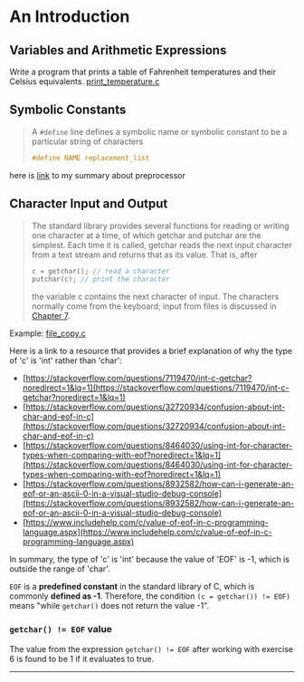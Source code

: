# An Introduction

## Variables and Arithmetic Expressions

Write a program that prints a table of Fahrenheit temperatures and their Celsius equivalents. [print_temperature.c](/01/examples/print_temperature.c)

## Symbolic Constants

> A `#define` line defines a symbolic name or symbolic constant to be a particular string of characters
>
> ```c
> #define NAME replacement_list
> ```

here is [link](https://github.com/zqwirp/c-exercises/blob/main/preprocessor.md#preprocessor) to my summary about preprocessor

## Character Input and Output

> The standard library provides several functions for reading or writing one character at a time, of which getchar and putchar are the simplest. Each time it is called, getchar reads the next input character from a text stream and returns that as its value. That is, after
>
> ```c
> c = getchar(); // read a character
> putchar(c); // print the character
> ```
>
> the variable c contains the next character of input. The characters normally come from the keyboard; input from files is discussed in [Chapter 7](https://kremlin.cc/k&r.pdf).

Example: [file_copy.c](/01/examples/file_copy.c)

Here is a link to a resource that provides a brief explanation of why the type of 'c' is 'int' rather than 'char':

- [https://stackoverflow.com/questions/7119470/int-c-getchar?noredirect=1&lq=1](https://stackoverflow.com/questions/7119470/int-c-getchar?noredirect=1&lq=1)
- [https://stackoverflow.com/questions/32720934/confusion-about-int-char-and-eof-in-c](https://stackoverflow.com/questions/32720934/confusion-about-int-char-and-eof-in-c)
- [https://stackoverflow.com/questions/8464030/using-int-for-character-types-when-comparing-with-eof?noredirect=1&lq=1](https://stackoverflow.com/questions/8464030/using-int-for-character-types-when-comparing-with-eof?noredirect=1&lq=1)
- [https://stackoverflow.com/questions/8932582/how-can-i-generate-an-eof-or-an-ascii-0-in-a-visual-studio-debug-console](https://stackoverflow.com/questions/8932582/how-can-i-generate-an-eof-or-an-ascii-0-in-a-visual-studio-debug-console)
- [https://www.includehelp.com/c/value-of-eof-in-c-programming-language.aspx](https://www.includehelp.com/c/value-of-eof-in-c-programming-language.aspx)

In summary, the type of 'c' is 'int' because the value of 'EOF' is -1, which is outside the range of 'char'.

`EOF` is a **predefined constant** in the standard library of C, which is commonly **defined as -1**. Therefore, the condition `(c = getchar()) != EOF)` means "while `getchar()` does not return the value -1".

### `getchar() != EOF` value

The value from the expression `getchar() != EOF` after working with exercise 6 is found to be 1 if it evaluates to true.

---
